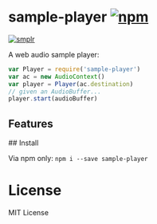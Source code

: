 # sample-player [![npm](https://img.shields.io/npm/v/sample-player.svg)](https://www.npmjs.com/package/sample-player)

[![smplr](https://img.shields.io/badge/smplr-instrument-32bbee.svg)](https://github.com/danigb/smplr)

A web audio sample player:

```js
var Player = require('sample-player')
var ac = new AudioContext()
var player = Player(ac.destination)
// given an AudioBuffer...
player.start(audioBuffer)
```

## Features

## Install

Via npm only: `npm i --save sample-player`

# License

MIT License
